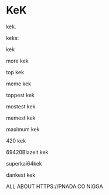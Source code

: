 # KeK
kek.

keks:

kek

more kek

top kek

meme kek

toppest kek

mostest kek

memest kek

maximum kek

420 kek

69420Blazeit kek

superkai64kek

dankest kek

ALL ABOUT HTTPS://PNADA.CO NIGGA
